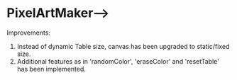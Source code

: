 # PixelArtMaker-->
Improvements:
1) Instead of dynamic Table size, canvas has been upgraded to static/fixed size.
2) Additional features as in 'randomColor', 'eraseColor' and 'resetTable' has been implemented. 
